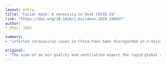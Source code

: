 ```yaml
---
layout: entry
title: "Facial mask: A necessity to beat COVID-19"
link: "https://doi.org/10.1016/j.buildenv.2020.106827"
author:
- Zhai, John

summary:
- "infected coronavirus cases in China have been disregarded in a majority of hard-hit countries globally. Authorities of most developed countries make two primary suggestions to the general public. Neither WHO nor US CDC encourage the use of facial masks. The reasoning can be fivefold. Infected people who are in medical care environments are not encouraged to use them. No one encourages use of masks for general public, he says."

original:
- "The view of an air quality and ventilation expert The rapid global rise of infected coronavirus cases after China dramatically impacts the daily life of everyone in every facet. Schools are closing, people are working from home, and stores are filling with panic shoppers. However, lessons learned the hard way in China have been disregarded in a majority of hard-hit countries globally, such as the enforcement of using facial masks. Authorities of most developed countries make two primary suggestions to the general public: keeping social distance and washing hands. These are surely effective in defeating potential virus dispersion through direct contact and droplet transmission. Neither WHO nor US CDC encourage the usage of facial masks for the general public, rather only for those who are infected and who are in medical care environments. The reasoning can be fivefold.[truncated]"
---
```


